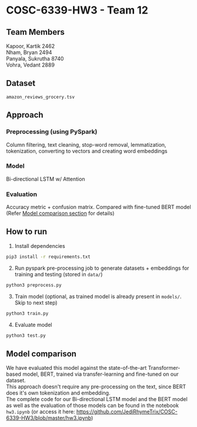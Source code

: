 # COSC-6339-HW3 - Team 12

## Team Members

Kapoor, Kartik  2462 \
Nham, Bryan 2494 \
Panyala, Sukrutha 8740 \
Vohra, Vedant 2889

## Dataset

`amazon_reviews_grocery.tsv`

## Approach

### Preprocessing (using PySpark)

Column filtering, text cleaning, stop-word removal, lemmatization, tokenization, converting to vectors and creating word embeddings

### Model

Bi-directional LSTM w/ Attention

### Evaluation

Accuracy metric + confusion matrix. Compared with fine-tuned BERT model (Refer [Model comparison section](#model-comparison) for details)

## How to run

1. Install dependencies

```bash
pip3 install -r requirements.txt
```

2. Run pyspark pre-processing job to generate datasets + embeddings for training and testing (stored in `data/`)

```bash
python3 preprocess.py
```

3. Train model (optional, as trained model is already present in `models/`. Skip to next step)

```bash
python3 train.py
```

4. Evaluate model

```bash
python3 test.py
```

## Model comparison

We have evaluated this model against the state-of-the-art Transformer-based model, BERT, trained via transfer-learning and fine-tuned on our dataset. \
This approach doesn't require any pre-processing on the text, since BERT does it's own tokenization and embedding. \
The complete code for our Bi-directional LSTM model and the BERT model as well as the evaluation of those models can be found in the notebook `hw3.ipynb` (or access it here: <https://github.com/JediRhymeTrix/COSC-6339-HW3/blob/master/hw3.ipynb>)
